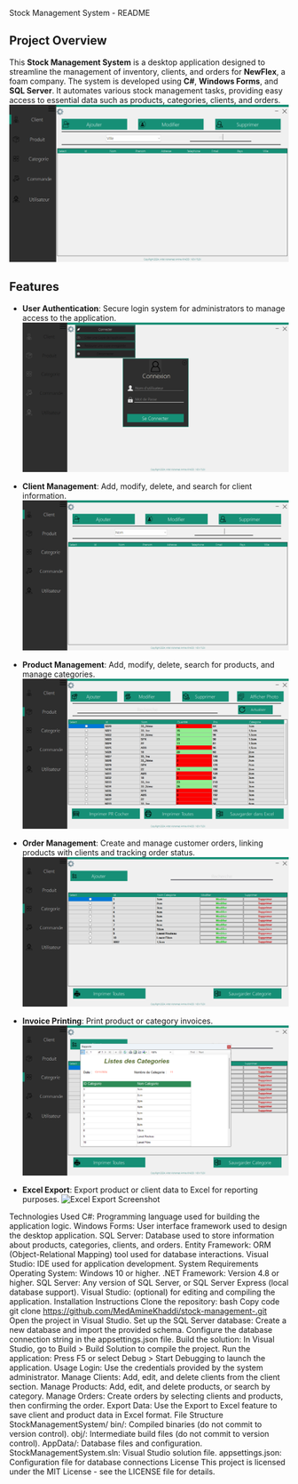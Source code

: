 Stock Management System - README
## Project Overview

This **Stock Management System** is a desktop application designed to streamline the management of inventory, clients, and orders for **NewFlex**, a foam company. The system is developed using **C#**, **Windows Forms**, and **SQL Server**. It automates various stock management tasks, providing easy access to essential data such as products, categories, clients, and orders.
![Home Page Screenshot](image/homepage-screenshot.png)

## Features

- **User Authentication**: Secure login system for administrators to manage access to the application.
  ![Login Page Screenshot](image/login-screenshot.png)

- **Client Management**: Add, modify, delete, and search for client information.
  ![Client Management Screenshot](image/client-management-screenshot.png)

- **Product Management**: Add, modify, delete, search for products, and manage categories.
  ![Product Management Screenshot](image/product-management-screenshot.png)

- **Order Management**: Create and manage customer orders, linking products with clients and tracking order status.
  ![Order Management Screenshot](image/order-management-screenshot.png)

- **Invoice Printing**: Print product or category invoices.
  ![Invoice Screenshot](image/invoice-screenshot.png)

- **Excel Export**: Export product or client data to Excel for reporting purposes.
  ![Excel Export Screenshot](image/excel-export-screenshot.png)

Technologies Used
C#: Programming language used for building the application logic.
Windows Forms: User interface framework used to design the desktop application.
SQL Server: Database used to store information about products, categories, clients, and orders.
Entity Framework: ORM (Object-Relational Mapping) tool used for database interactions.
Visual Studio: IDE used for application development.
System Requirements
Operating System: Windows 10 or higher.
.NET Framework: Version 4.8 or higher.
SQL Server: Any version of SQL Server, or SQL Server Express (local database support).
Visual Studio: (optional) for editing and compiling the application.
Installation Instructions
Clone the repository:
bash
Copy code
git clone https://github.com/MedAmineKhaddi/stock-management-.git
Open the project in Visual Studio.
Set up the SQL Server database:
Create a new database and import the provided schema.
Configure the database connection string in the appsettings.json file.
Build the solution:
In Visual Studio, go to Build > Build Solution to compile the project.
Run the application:
Press F5 or select Debug > Start Debugging to launch the application.
Usage
Login: Use the credentials provided by the system administrator.
Manage Clients: Add, edit, and delete clients from the client section.
Manage Products: Add, edit, and delete products, or search by category.
Manage Orders: Create orders by selecting clients and products, then confirming the order.
Export Data: Use the Export to Excel feature to save client and product data in Excel format.
File Structure
StockManagementSystem/
bin/: Compiled binaries (do not commit to version control).
obj/: Intermediate build files (do not commit to version control).
AppData/: Database files and configuration.
StockManagementSystem.sln: Visual Studio solution file.
appsettings.json: Configuration file for database connections
License
This project is licensed under the MIT License - see the LICENSE file for details.


